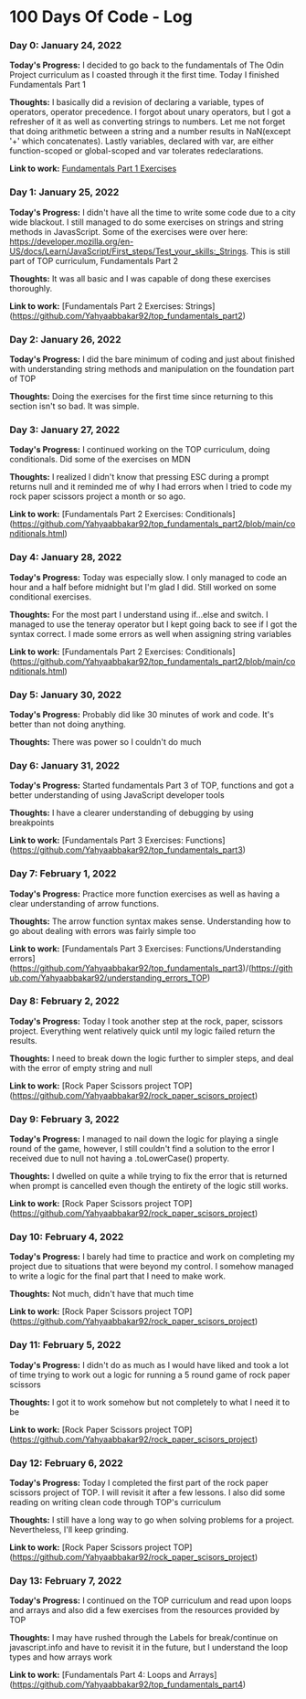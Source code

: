 # 100 Days Of Code - Log

### Day 0: January 24, 2022

**Today's Progress:** I decided to go back to the fundamentals of The Odin Project curriculum as I coasted through it the first time. Today I finished Fundamentals Part 1

**Thoughts:** I basically did a revision of declaring a variable, types of operators, operator precedence. I forgot about unary operators, but I got a refresher of it as well as converting strings to numbers. Let me not forget that doing arithmetic between a string and a number results in NaN(except '+' which concatenates). Lastly variables, declared with var, are either function-scoped or global-scoped and var tolerates redeclarations.

**Link to work:** [Fundamentals Part 1 Exercises](https://github.com/Yahyaabbakar92/top_fundamentals_part1)

### Day 1: January 25, 2022

**Today's Progress:** I didn't have all the time to write some code due to a city wide blackout. I still managed to do some exercises on strings and string methods in JavasScript. Some of the exercises were over here: https://developer.mozilla.org/en-US/docs/Learn/JavaScript/First_steps/Test_your_skills:_Strings. This is still part of TOP curriculum, Fundamentals Part 2

**Thoughts:** It was all basic and I was capable of dong these exercises thoroughly.

**Link to work:** [Fundamentals Part 2 Exercises: Strings] (https://github.com/Yahyaabbakar92/top_fundamentals_part2)

### Day 2: January 26, 2022

**Today's Progress:** I did the bare minimum of coding and just about finished with understanding string methods and manipulation on the foundation part of TOP

**Thoughts:** Doing the exercises for the first time since returning to this section isn't so bad. It was simple.

### Day 3: January 27, 2022

**Today's Progress:** I continued working on the TOP curriculum, doing conditionals. Did some of the exercises on MDN

**Thoughts:** I realized I didn't know that pressing ESC during a prompt returns null and it reminded me of why I had errors when I tried to code my rock paper scissors project a month or so ago.

**Link to work:** [Fundamentals Part 2 Exercises: Conditionals] (https://github.com/Yahyaabbakar92/top_fundamentals_part2/blob/main/conditionals.html)

### Day 4: January 28, 2022

**Today's Progress:** Today was especially slow. I only managed to code an hour and a half before midnight but I'm glad I did. Still worked on some conditional exercises.

**Thoughts:** For the most part I understand using if...else and switch. I managed to use the teneray operator but I kept going back to see if I got the syntax correct. I made some errors as well when assigning string variables

**Link to work:** [Fundamentals Part 2 Exercises: Conditionals] (https://github.com/Yahyaabbakar92/top_fundamentals_part2/blob/main/conditionals.html)

### Day 5: January 30, 2022

**Today's Progress:** Probably did like 30 minutes of work and code. It's better than not doing anything.

**Thoughts:** There was power so I couldn't do much

### Day 6: January 31, 2022

**Today's Progress:** Started fundamentals Part 3 of TOP, functions and got a better understanding of using JavaScript developer tools

**Thoughts:** I have a clearer understanding of debugging by using breakpoints

**Link to work:** [Fundamentals Part 3 Exercises: Functions] (https://github.com/Yahyaabbakar92/top_fundamentals_part3)

### Day 7: February 1, 2022

**Today's Progress:** Practice more function exercises as well as having a clear understanding of arrow functions.

**Thoughts:** The arrow function syntax makes sense. Understanding how to go about dealing with errors was fairly simple too

**Link to work:** [Fundamentals Part 3 Exercises: Functions/Understanding errors] (https://github.com/Yahyaabbakar92/top_fundamentals_part3)/(https://github.com/Yahyaabbakar92/understanding_errors_TOP)

### Day 8: February 2, 2022

**Today's Progress:** Today I took another step at the rock, paper, scissors project. Everything went relatively quick until my logic failed return the results.

**Thoughts:** I need to break down the logic further to simpler steps, and deal with the error of empty string and null

**Link to work:** [Rock Paper Scissors project TOP] (https://github.com/Yahyaabbakar92/rock_paper_scisors_project)

### Day 9: February 3, 2022

**Today's Progress:** I managed to nail down the logic for playing a single round of the game, however, I still couldn't find a solution to the error I received due to null not having a .toLowerCase() property.

**Thoughts:** I dwelled on quite a while trying to fix the error that is returned when prompt is cancelled even though the entirety of the logic still works.

**Link to work:** [Rock Paper Scissors project TOP] (https://github.com/Yahyaabbakar92/rock_paper_scisors_project)

### Day 10: February 4, 2022

**Today's Progress:** I barely had time to practice and work on completing my project due to situations that were beyond my control. I somehow managed to write a logic for the final part that I need to make work.

**Thoughts:** Not much, didn't have that much time

**Link to work:** [Rock Paper Scissors project TOP] (https://github.com/Yahyaabbakar92/rock_paper_scisors_project)

### Day 11: February 5, 2022

**Today's Progress:** I didn't do as much as I would have liked and took a lot of time trying to work out a logic for running a 5 round game of rock paper scissors

**Thoughts:** I got it to work somehow but not completely to what I need it to be

**Link to work:** [Rock Paper Scissors project TOP] (https://github.com/Yahyaabbakar92/rock_paper_scisors_project)

### Day 12: February 6, 2022

**Today's Progress:** Today I completed the first part of the rock paper scissors project of TOP. I will revisit it after a few lessons. I also did some reading on writing clean code through TOP's curriculum

**Thoughts:** I still have a long way to go when solving problems for a project. Nevertheless, I'll keep grinding.

**Link to work:** [Rock Paper Scissors project TOP] (https://github.com/Yahyaabbakar92/rock_paper_scisors_project)

### Day 13: February 7, 2022

**Today's Progress:** I continued on the TOP curriculum and read upon loops and arrays and also did a few exercises from the resources provided by TOP

**Thoughts:** I may have rushed through the Labels for break/continue on javascript.info and have to revisit it in the future, but I understand the loop types and how arrays work

**Link to work:** [Fundamentals Part 4: Loops and Arrays] (https://github.com/Yahyaabbakar92/top_fundamentals_part4)
